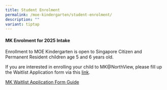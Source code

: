 ```yaml
---
title: Student Enrolment
permalink: /moe-kindergarten/student-enrolment/
description: ""
variant: tiptap
---
```

<h4><strong>MK Enrolment for 2025 Intake</strong></h4>
<p>Enrollment to MOE Kindergarten is open to Singapore Citizen and Permanent
Resident children age 5 and 6 years old.</p>
<p>If you are interested in enrolling your child to MK@NorthView, please
fill up the Waitlist Application form via this <a href="https://form.gov.sg/684f7c0b078b53623fba7d13" rel="noopener nofollow" target="_blank">link</a>.</p>
<p><a href="/files/MOE%20Kindergarten/A2___MK_Waitlist_Application_Form_Guide.pdf" rel="noopener noreferrer nofollow" target="_blank">MK Waitlist Application Form Guide</a>
</p>